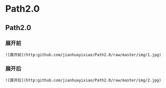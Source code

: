 Path2.0
=======

Path2.0
-------

### 展开前

    ![展开前](http:github.com/jianhuayixiao/Path2.0/raw/master/img/1.jpg)

### 展开后

    ![展开后](http:github.com/jianhuayixiao/Path2.0/raw/master/img/2.jpg)

